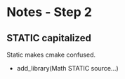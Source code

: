 # Notes - Step 2

## STATIC capitalized

Static makes cmake confused. 
- add_library(Math STATIC source...)





